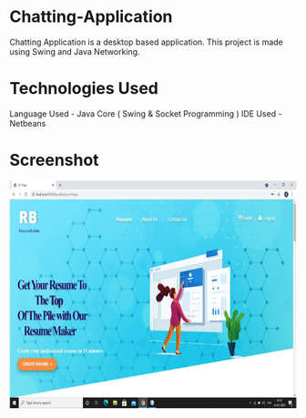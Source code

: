# Chatting-Application
Chatting Application is a desktop based application. This project is made using Swing and Java Networking. 

# Technologies Used
Language Used - Java Core ( Swing &amp; Socket Programming )
IDE Used - Netbeans

# Screenshot
<img src="https://github.com/Harshita2001/Resume_Builder/blob/main/Screenshots/User_Home_Page_1.png" width="700" height="400" />
